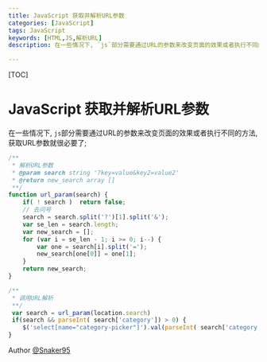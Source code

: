 ```yaml
---
title: JavaScript 获取并解析URL参数
categories: [JavaScript]
tags: JavaScript
keywords: [HTML,JS,解析URL]
description: 在一些情况下, `js`部分需要通过URL的参数来改变页面的效果或者执行不同的方法, 获取URL参数就很必要了;

---
```


[TOC]

# JavaScript 获取并解析URL参数
在一些情况下, `js`部分需要通过URL的参数来改变页面的效果或者执行不同的方法, 获取URL参数就很必要了;
```js
/**
 * 解析URL参数
 * @param search string '?key=value&key2=value2'
 * @return new_search array []
 **/
function url_param(search) {
    if( ! search )  return false;
    // 去问号
    search = search.split('?')[1].split('&');
    var se_len = search.length;
    var new_search = [];
    for (var i = se_len - 1; i >= 0; i--) {
        var one = search[i].split('=');
        new_search[one[0]] = one[1];
    }
    return new_search;
}

/**
 * 调用URL解析
 **/
 var search = url_param(location.search)
 if(search && parseInt( search['category']) > 0) {
    $('select[name="category-picker"]').val(parseInt( search['category'])).change();
}
```
Author [@Snaker95][1]

[1]: http://www.sharedsea.com





